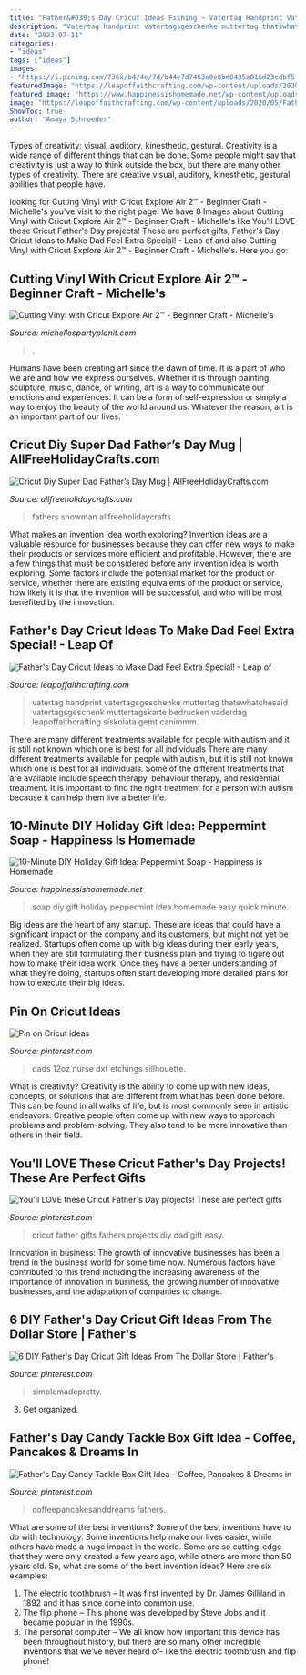 ```yaml
---
title: "Father&#039;s Day Cricut Ideas Fishing ~ Vatertag Handprint Vatertagsgeschenke Muttertag Thatswhatchesaid Vatertagsgeschenk Muttertagskarte Bedrucken Vaderdag Leapoffaithcrafting Siskolata Gemt Canimmm"
description: "Vatertag handprint vatertagsgeschenke muttertag thatswhatchesaid vatertagsgeschenk muttertagskarte bedrucken vaderdag leapoffaithcrafting siskolata gemt canimmm"
date: "2023-07-11"
categories:
- "ideas"
tags: ["ideas"]
images:
- "https://i.pinimg.com/736x/b4/4e/7d/b44e7d7463e0e0bd0435a816d23cdbf5.jpg"
featuredImage: "https://leapoffaithcrafting.com/wp-content/uploads/2020/05/Fathers-Day-BBQ-Apron-5-735x1103.jpg"
featured_image: "https://www.happinessishomemade.net/wp-content/uploads/2013/11/Quick-and-Easy-DIY-Peppermint-Soap-Holiday-Gift-Idea1.jpg"
image: "https://leapoffaithcrafting.com/wp-content/uploads/2020/05/Fathers-Day-BBQ-Apron-5-735x1103.jpg"
ShowToc: true
author: "Amaya Schroeder"
---
```



Types of creativity: visual, auditory, kinesthetic, gestural.
Creativity is a wide range of different things that can be done. Some people might say that creativity is just a way to think outside the box, but there are many other types of creativity. There are creative visual, auditory, kinesthetic, gestural abilities that people have.

	

		
looking for Cutting Vinyl with Cricut Explore Air 2™ - Beginner Craft - Michelle&#039;s you've visit to the right page. We have 8 Images about Cutting Vinyl with Cricut Explore Air 2™ - Beginner Craft - Michelle&#039;s like You&#039;ll LOVE these Cricut Father&#039;s Day projects! These are perfect gifts, Father&#039;s Day Cricut Ideas to Make Dad Feel Extra Special! - Leap of and also Cutting Vinyl with Cricut Explore Air 2™ - Beginner Craft - Michelle&#039;s. Here you go:
		
    
## Cutting Vinyl With Cricut Explore Air 2™ - Beginner Craft - Michelle&#039;s

<img loading=lazy src="https://michellespartyplanit.com/wp-content/uploads/2017/03/Cutting-Vinyl-Cricut.png" onerror="this.onerror=null;this.src='https://tse2.mm.bing.net/th?id=OIP.2b22sTrAWwNOrCZ8LOsbdgHaLH&amp;pid=15.1';" alt="Cutting Vinyl with Cricut Explore Air 2™ - Beginner Craft - Michelle&#039;s">

_Source: michellespartyplanit.com_

>. 

	

Humans have been creating art since the dawn of time. It is a part of who we are and how we express ourselves. Whether it is through painting, sculpture, music, dance, or writing, art is a way to communicate our emotions and experiences. It can be a form of self-expression or simply a way to enjoy the beauty of the world around us. Whatever the reason, art is an important part of our lives.

    
## Cricut Diy Super Dad Father’s Day Mug | AllFreeHolidayCrafts.com

<img loading=lazy src="https://irepo.primecp.com/2020/06/453494/1591844922_898379_ExtraLarge1000_ID-3778157.jpg?v=3778157" onerror="this.onerror=null;this.src='https://tse2.mm.bing.net/th?id=OIP.28c4bIQYPpC7AOdSlEjdwgHaLH&amp;pid=15.1';" alt="Cricut Diy Super Dad Father’s Day Mug | AllFreeHolidayCrafts.com">

_Source: allfreeholidaycrafts.com_

>fathers snowman allfreeholidaycrafts. 

	

What makes an invention idea worth exploring?
Invention ideas are a valuable resource for businesses because they can offer new ways to make their products or services more efficient and profitable. However, there are a few things that must be considered before any invention idea is worth exploring. 
Some factors include the potential market for the product or service, whether there are existing equivalents of the product or service, how likely it is that the invention will be successful, and who will be most benefited by the innovation.

    
## Father&#039;s Day Cricut Ideas To Make Dad Feel Extra Special! - Leap Of

<img loading=lazy src="https://leapoffaithcrafting.com/wp-content/uploads/2020/05/Fathers-Day-BBQ-Apron-5-735x1103.jpg" onerror="this.onerror=null;this.src='https://tse1.mm.bing.net/th?id=OIP.k30YRjCcg3vA5GenSjzy4gHaLH&amp;pid=15.1';" alt="Father&#039;s Day Cricut Ideas to Make Dad Feel Extra Special! - Leap of">

_Source: leapoffaithcrafting.com_

>vatertag handprint vatertagsgeschenke muttertag thatswhatchesaid vatertagsgeschenk muttertagskarte bedrucken vaderdag leapoffaithcrafting siskolata gemt canimmm. 

	

There are many different treatments available for people with autism and it is still not known which one is best for all individuals
There are many different treatments available for people with autism, but it is still not known which one is best for all individuals. Some of the different treatments that are available include speech therapy, behaviour therapy, and residential treatment. It is important to find the right treatment for a person with autism because it can help them live a better life.

    
## 10-Minute DIY Holiday Gift Idea: Peppermint Soap - Happiness Is Homemade

<img loading=lazy src="https://www.happinessishomemade.net/wp-content/uploads/2013/11/Quick-and-Easy-DIY-Peppermint-Soap-Holiday-Gift-Idea1.jpg" onerror="this.onerror=null;this.src='https://tse3.mm.bing.net/th?id=OIP.5mk1cSXFoFI8oDGq53jvEgHaLH&amp;pid=15.1';" alt="10-Minute DIY Holiday Gift Idea: Peppermint Soap - Happiness is Homemade">

_Source: happinessishomemade.net_

>soap diy gift holiday peppermint idea homemade easy quick minute. 

	

Big ideas are the heart of any startup. These are ideas that could have a significant impact on the company and its customers, but might not yet be realized. Startups often come up with big ideas during their early years, when they are still formulating their business plan and trying to figure out how to make their idea work. Once they have a better understanding of what they’re doing, startups often start developing more detailed plans for how to execute their big ideas.

    
## Pin On Cricut Ideas

<img loading=lazy src="https://i.pinimg.com/736x/87/bb/58/87bb58e680d6645deeb031fddbfbccde.jpg" onerror="this.onerror=null;this.src='https://tse3.mm.bing.net/th?id=OIP.tJsvKZS7eaiPeCjk6EUR1AHaJ4&amp;pid=15.1';" alt="Pin on Cricut ideas">

_Source: pinterest.com_

>dads 12oz nurse dxf etchings sillhouette. 

	

What is creativity?
Creativity is the ability to come up with new ideas, concepts, or solutions that are different from what has been done before. This can be found in all walks of life, but is most commonly seen in artistic endeavors. Creative people often come up with new ways to approach problems and problem-solving. They also tend to be more innovative than others in their field.

    
## You&#039;ll LOVE These Cricut Father&#039;s Day Projects! These Are Perfect Gifts

<img loading=lazy src="https://i.pinimg.com/736x/b4/4e/7d/b44e7d7463e0e0bd0435a816d23cdbf5.jpg" onerror="this.onerror=null;this.src='https://tse4.mm.bing.net/th?id=OIP.CR3T88wSKs7mAHdOyNMSRAHaRj&amp;pid=15.1';" alt="You&#039;ll LOVE these Cricut Father&#039;s Day projects! These are perfect gifts">

_Source: pinterest.com_

>cricut father gifts fathers projects diy dad gift easy. 

	

Innovation in business:
The growth of innovative businesses has been a trend in the business world for some time now. Numerous factors have contributed to this trend including the increasing awareness of the importance of innovation in business, the growing number of innovative businesses, and the adaptation of companies to change.

    
## 6 DIY Father&#039;s Day Cricut Gift Ideas From The Dollar Store | Father&#039;s

<img loading=lazy src="https://i.pinimg.com/736x/34/2d/ac/342dac3ce13a154cb2f6e8ddebaa7d1c.jpg" onerror="this.onerror=null;this.src='https://tse4.mm.bing.net/th?id=OIP.4RvfepK7wFpEvAXOVMbUEgHaNV&amp;pid=15.1';" alt="6 DIY Father&#039;s Day Cricut Gift Ideas From The Dollar Store | Father&#039;s">

_Source: pinterest.com_

>simplemadepretty. 

	

3. Get organized.

    
## Father&#039;s Day Candy Tackle Box Gift Idea - Coffee, Pancakes &amp; Dreams In

<img loading=lazy src="https://i.pinimg.com/originals/06/a0/a3/06a0a3f1a447788a2cc3a79a0ccd6a28.png" onerror="this.onerror=null;this.src='https://tse4.mm.bing.net/th?id=OIP.rGUydLdTtP6t6SkhuGRpHwHaLG&amp;pid=15.1';" alt="Father&#039;s Day Candy Tackle Box Gift Idea - Coffee, Pancakes &amp; Dreams in">

_Source: pinterest.com_

>coffeepancakesanddreams fathers. 

	

What are some of the best inventions?
Some of the best inventions have to do with technology. Some inventions help make our lives easier, while others have made a huge impact in the world. Some are so cutting-edge that they were only created a few years ago, while others are more than 50 years old. So, what are some of the best invention ideas? Here are six examples: 
1) The electric toothbrush – It was first invented by Dr. James Gilliland in 1892 and it has since come into common use.
2) The flip phone – This phone was developed by Steve Jobs and it became popular in the 1990s.
3) The personal computer – We all know how important this device has been throughout history, but there are so many other incredible inventions that we’ve never heard of- like the electric toothbrush and flip phone!

